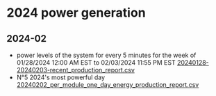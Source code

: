 # 2024 power generation

## 2024-02 

* power levels of the system for every 5 minutes for the week of 01/28/2024 12:00 AM EST to 02/03/2024 11:55 PM EST [20240128-20240203-recent_production_report.csv](./20240128-20240203-recent_production_report.csv)
* N°5 2024's most powerful day [20240202_per_module_one_day_energy_production_report.csv](./20240202_per_module_one_day_energy_production_report.csv)